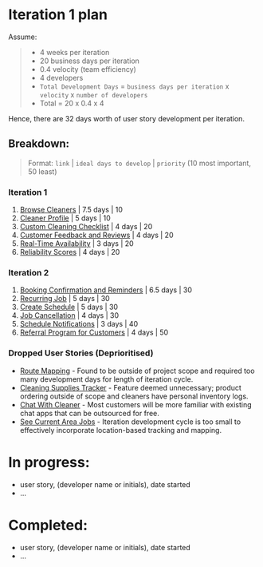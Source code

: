 # Iteration 1 plan
Assume:
> - 4 weeks per iteration
> - 20 business days per iteration
> - 0.4 velocity (team efficiency)
> - 4 developers 
> - `Total Development Days` = `business days per iteration` x `velocity` x `number of developers`
> - Total = 20 x 0.4 x 4

Hence, there are 32 days worth of user story development per iteration.

## Breakdown:
> Format: `link` | `ideal days to develop` | `priority` (10 most important, 50 least)

### Iteration 1
1. [Browse Cleaners](/user_stories/user_story_browse_cleaners.md) | 7.5 days | 10
2. [Cleaner Profile](/user_stories/user_story_create_cleaner_profile.md) | 5 days | 10
3. [Custom Cleaning Checklist](/user_stories/user_story_custom_cleaning_checklist.md) | 4 days | 20
4. [Customer Feedback and Reviews](/user_stories/user_story_customer_feedback.md) | 4 days | 20
5. [Real-Time Availability](/user_stories/user_story_real_time_availability.md) | 3 days | 20
6. [Reliability Scores](/user_stories/user_story_reliability_scores.md) | 4 days | 20

### Iteration 2
1. [Booking Confirmation and Reminders](/user_stories/user_story_booking_confirmation_and_reminders.md) | 6.5 days | 30
2. [Recurring Job](/user_stories/user_story_recurring_job.md) | 5 days | 30
3. [Create Schedule](/user_stories/user_story_create_schedule.md) | 5 days | 30
4. [Job Cancellation](/user_stories/user_story_handle_cancellations.md) | 4 days | 30
5. [Schedule Notifications](/user_stories/user_story_schedule_notifications.md) | 3 days | 40
6. [Referral Program for Customers](/user_stories/user_story_referral_program_for_customers.md) | 4 days | 50

### Dropped User Stories (Deprioritised)
* [Route Mapping](/user_stories/user_story_efficient_route_mapping.md) - Found to be outside of project scope and required too many development days for length of iteration cycle.
* [Cleaning Supplies Tracker](/user_stories/user_story_cleaning_supplies_tracking.md) - Feature deemed unnecessary; product ordering outside of scope and cleaners have personal inventory logs. 
* [Chat With Cleaner](/user_stories/user_story_chat_with_hired_cleaner.md) - Most customers will be more familiar with existing chat apps that can be outsourced for free.
* [See Current Area Jobs](/user_stories/user_story_see_current_area_cleaning_jobs.md) - Iteration development cycle is too small to effectively incorporate location-based tracking and mapping.

# In progress:
* user story, (developer name or initials), date started
* ...

# Completed:
* user story, (developer name or initials), date started
* ...
